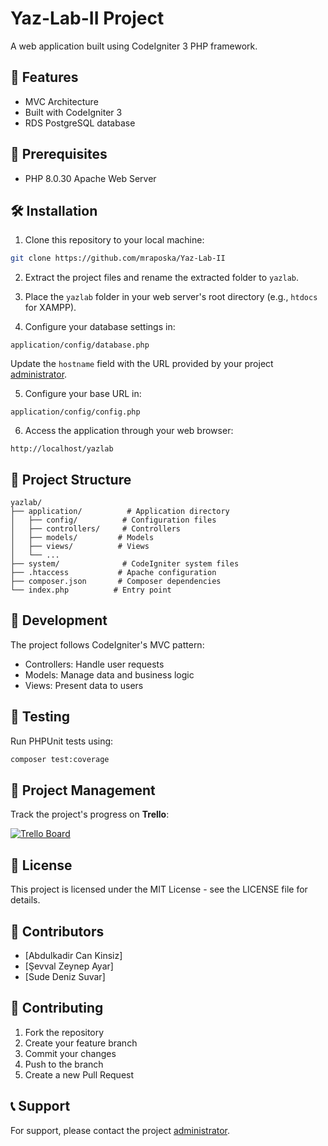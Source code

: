# Yaz-Lab-II Project

A web application built using CodeIgniter 3 PHP framework.

## 🚀 Features

- MVC Architecture
- Built with CodeIgniter 3
- RDS PostgreSQL database 

## 👋 Prerequisites

- PHP 8.0.30 Apache Web Server

## 🛠️ Installation

1. Clone this repository to your local machine:
```bash
git clone https://github.com/mraposka/Yaz-Lab-II
```

2. Extract the project files and rename the extracted folder to `yazlab`.

3. Place the `yazlab` folder in your web server's root directory (e.g., `htdocs` for XAMPP).

4. Configure your database settings in:
```
application/config/database.php
```
Update the `hostname` field with the URL provided by your project [administrator](mailto:kadircankinsiz@gmail.com).

5. Configure your base URL in:
```
application/config/config.php
```

6. Access the application through your web browser:
```
http://localhost/yazlab
```

## 💁 Project Structure

```
yazlab/
├── application/          # Application directory
│   ├── config/          # Configuration files
│   ├── controllers/     # Controllers
│   ├── models/         # Models
│   ├── views/          # Views
│   └── ...
├── system/              # CodeIgniter system files
├── .htaccess           # Apache configuration
├── composer.json       # Composer dependencies
└── index.php          # Entry point
```

## 🔧 Development

The project follows CodeIgniter's MVC pattern:
- Controllers: Handle user requests
- Models: Manage data and business logic
- Views: Present data to users

## 🥾 Testing

Run PHPUnit tests using:
```bash
composer test:coverage
```

## 📌 Project Management

Track the project's progress on **Trello**:  

[![Trello Board](https://img.shields.io/badge/Trello-Yaz--Lab--II-blue?logo=trello)](https://trello.com/b/kJAghvKq)


## 📝 License

This project is licensed under the MIT License - see the LICENSE file for details.

## 👥 Contributors

- [Abdulkadir Can Kinsiz]
- [Şevval Zeynep Ayar]
- [Sude Deniz Suvar]

## 🤝 Contributing

1. Fork the repository
2. Create your feature branch
3. Commit your changes
4. Push to the branch
5. Create a new Pull Request

## 📞 Support

For support, please contact the project [administrator](mailto:kadircankinsiz@gmail.com).

